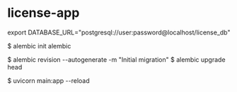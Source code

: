 # license-app

export DATABASE_URL="postgresql://user:password@localhost/license_db"

$ alembic init alembic

$ alembic revision --autogenerate -m "Initial migration"
$ alembic upgrade head

$ uvicorn main:app --reload
